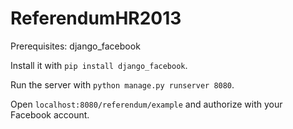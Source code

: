 ReferendumHR2013
================

Prerequisites: django_facebook

Install it with `pip install django_facebook`.

Run the server with `python manage.py runserver 8080`.

Open `localhost:8080/referendum/example` and authorize with your Facebook account.

